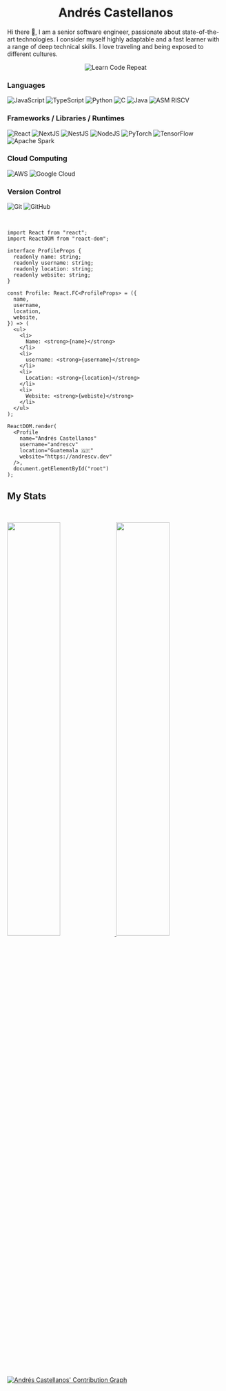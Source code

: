 <h1 align="center">
  Andrés Castellanos
</h1>

Hi there 👋, I am a senior software engineer, passionate about state-of-the-art technologies. I consider myself highly adaptable and a fast learner with a range of deep technical skills. I love traveling and being exposed to different cultures.

<p align="center">
  <img src="https://readme-typing-svg.herokuapp.com?size=32&duration=3000&color=E16C74&center=true&vCenter=true&lines=Learn;Code;Repeat" alt="Learn Code Repeat" />
</p>

### Languages

![JavaScript](https://img.shields.io/badge/-JavaScript-E16C74?style=for-the-badge) ![TypeScript](https://img.shields.io/badge/-TypeScript-E16C74?style=for-the-badge) ![Python](https://img.shields.io/badge/-Python-E16C74?style=for-the-badge) ![C](https://img.shields.io/badge/-C-E16C74?style=for-the-badge) ![Java](https://img.shields.io/badge/-Java-E16C74?style=for-the-badge) ![ASM RISCV](https://img.shields.io/badge/-ASM%20RISCV-E16C74?style=for-the-badge)

### Frameworks / Libraries / Runtimes

![React](https://img.shields.io/badge/-React-84AC70?style=for-the-badge) ![NextJS](https://img.shields.io/badge/-NextJS-84AC70?style=for-the-badge) ![NestJS](https://img.shields.io/badge/-NestJS-84AC70?style=for-the-badge) ![NodeJS](https://img.shields.io/badge/-NodeJS-84AC70?style=for-the-badge) ![PyTorch](https://img.shields.io/badge/-PyTorch-84AC70?style=for-the-badge) ![TensorFlow](https://img.shields.io/badge/-TensorFlow-84AC70?style=for-the-badge) ![Apache Spark](https://img.shields.io/badge/-Apache%20Spark-84AC70?style=for-the-badge)

### Cloud Computing

![AWS](https://img.shields.io/badge/-AWS-orange?style=for-the-badge) ![Google Cloud](https://img.shields.io/badge/-Google%20Cloud-orange?style=for-the-badge)

### Version Control

![Git](https://img.shields.io/badge/-Git-E4BE7B?style=for-the-badge) ![GitHub](https://img.shields.io/badge/-GitHub-E4BE7B?style=for-the-badge)

<br/>

```tsx
import React from "react";
import ReactDOM from "react-dom";

interface ProfileProps {
  readonly name: string;
  readonly username: string;
  readonly location: string;
  readonly website: string;
}

const Profile: React.FC<ProfileProps> = ({
  name,
  username,
  location,
  website,
}) => (
  <ul>
    <li>
      Name: <strong>{name}</strong>
    </li>
    <li>
      username: <strong>{username}</strong>
    </li>
    <li>
      Location: <strong>{location}</strong>
    </li>
    <li>
      Website: <strong>{webiste}</strong>
    </li>
  </ul>
);

ReactDOM.render(
  <Profile
    name="Andrés Castellanos"
    username="andrescv"
    location="Guatemala 🇬🇹"
    website="https://andrescv.dev"
  />,
  document.getElementById("root")
);
```

## My Stats

<br/>
<p align="left">
  <a href="https://andrescv.dev/">
  <img width="49.5%" src="https://github-readme-stats.vercel.app/api?username=andrescv&show_icons=true&theme=onedark&hide_border=true" />
    <img width="49.5%" src="https://github-readme-streak-stats.herokuapp.com/?user=andrescv&theme=onedark&hide_border=true" />
  </a>
</p>
<br>

[![Andrés Castellanos' Contribution Graph](https://activity-graph.herokuapp.com/graph?username=andrescv&theme=one-dark)](https://andrescv.dev)
